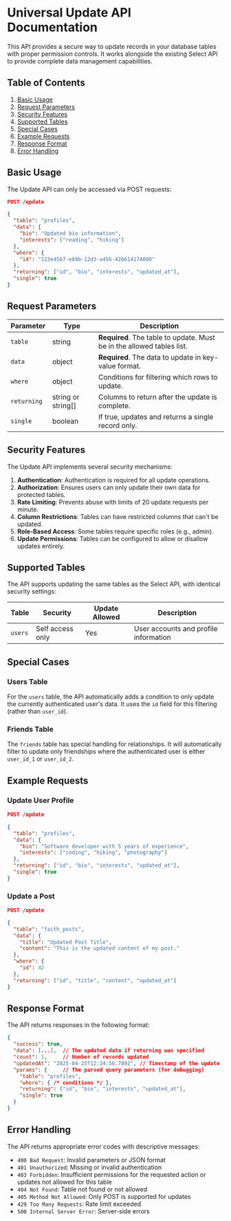 # Universal Update API Documentation

This API provides a secure way to update records in your database tables with proper permission controls. It works alongside the existing Select API to provide complete data management capabilities.

## Table of Contents

1. [Basic Usage](#basic-usage)
2. [Request Parameters](#request-parameters)
3. [Security Features](#security-features)
4. [Supported Tables](#supported-tables)
5. [Special Cases](#special-cases)
6. [Example Requests](#example-requests)
7. [Response Format](#response-format)
8. [Error Handling](#error-handling)

## Basic Usage

The Update API can only be accessed via POST requests:

```json
POST /update

{
  "table": "profiles",
  "data": {
    "bio": "Updated bio information",
    "interests": ["reading", "hiking"]
  },
  "where": {
    "id": "123e4567-e89b-12d3-a456-426614174000"
  },
  "returning": ["id", "bio", "interests", "updated_at"],
  "single": true
}
```

## Request Parameters

| Parameter   | Type               | Description                                                            |
| ----------- | ------------------ | ---------------------------------------------------------------------- |
| `table`     | string             | **Required**. The table to update. Must be in the allowed tables list. |
| `data`      | object             | **Required**. The data to update in key-value format.                  |
| `where`     | object             | Conditions for filtering which rows to update.                         |
| `returning` | string or string[] | Columns to return after the update is complete.                        |
| `single`    | boolean            | If true, updates and returns a single record only.                     |

## Security Features

The Update API implements several security mechanisms:

1. **Authentication**: Authentication is required for all update operations.
2. **Authorization**: Ensures users can only update their own data for protected tables.
3. **Rate Limiting**: Prevents abuse with limits of 20 update requests per minute.
4. **Column Restrictions**: Tables can have restricted columns that can't be updated.
5. **Role-Based Access**: Some tables require specific roles (e.g., admin).
6. **Update Permissions**: Tables can be configured to allow or disallow updates entirely.

## Supported Tables

The API supports updating the same tables as the Select API, with identical security settings:

| Table   | Security         | Update Allowed | Description                           |
| ------- | ---------------- | -------------- | ------------------------------------- |
| `users` | Self access only | Yes            | User accounts and profile information |

## Special Cases

### Users Table

For the `users` table, the API automatically adds a condition to only update the currently authenticated user's data. It uses the `id` field for this filtering (rather than `user_id`).

### Friends Table

The `friends` table has special handling for relationships. It will automatically filter to update only friendships where the authenticated user is either `user_id_1` or `user_id_2`.

## Example Requests

### Update User Profile

```json
POST /update

{
  "table": "profiles",
  "data": {
    "bio": "Software developer with 5 years of experience",
    "interests": ["coding", "hiking", "photography"]
  },
  "returning": ["id", "bio", "interests", "updated_at"],
  "single": true
}
```

### Update a Post

```json
POST /update

{
  "table": "faith_posts",
  "data": {
    "title": "Updated Post Title",
    "content": "This is the updated content of my post."
  },
  "where": {
    "id": 42
  },
  "returning": ["id", "title", "content", "updated_at"]
}
```

## Response Format

The API returns responses in the following format:

```json
{
  "success": true,
  "data": [...],  // The updated data if returning was specified
  "count": 1,     // Number of records updated
  "updatedAt": "2025-04-25T12:34:56.789Z", // Timestamp of the update
  "params": {     // The parsed query parameters (for debugging)
    "table": "profiles",
    "where": { /* conditions */ },
    "returning": ["id", "bio", "interests", "updated_at"],
    "single": true
  }
}
```

## Error Handling

The API returns appropriate error codes with descriptive messages:

- `400 Bad Request`: Invalid parameters or JSON format
- `401 Unauthorized`: Missing or invalid authentication
- `403 Forbidden`: Insufficient permissions for the requested action or updates not allowed for this table
- `404 Not Found`: Table not found or not allowed
- `405 Method Not Allowed`: Only POST is supported for updates
- `429 Too Many Requests`: Rate limit exceeded
- `500 Internal Server Error`: Server-side errors
